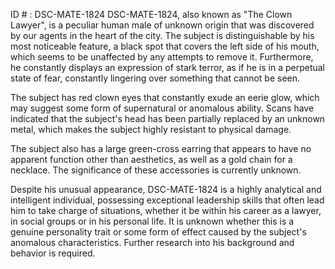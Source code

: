 ID # : DSC-MATE-1824
DSC-MATE-1824, also known as "The Clown Lawyer", is a peculiar human male of unknown origin that was discovered by our agents in the heart of the city. The subject is distinguishable by his most noticeable feature, a black spot that covers the left side of his mouth, which seems to be unaffected by any attempts to remove it. Furthermore, he constantly displays an expression of stark terror, as if he is in a perpetual state of fear, constantly lingering over something that cannot be seen.

The subject has red clown eyes that constantly exude an eerie glow, which may suggest some form of supernatural or anomalous ability. Scans have indicated that the subject's head has been partially replaced by an unknown metal, which makes the subject highly resistant to physical damage.

The subject also has a large green-cross earring that appears to have no apparent function other than aesthetics, as well as a gold chain for a necklace. The significance of these accessories is currently unknown.

Despite his unusual appearance, DSC-MATE-1824 is a highly analytical and intelligent individual, possessing exceptional leadership skills that often lead him to take charge of situations, whether it be within his career as a lawyer, in social groups or in his personal life. It is unknown whether this is a genuine personality trait or some form of effect caused by the subject's anomalous characteristics. Further research into his background and behavior is required.
